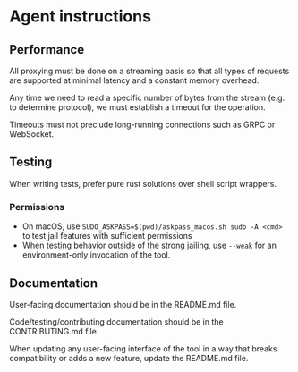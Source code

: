 # Agent instructions

## Performance

All proxying must be done on a streaming basis so that all types of requests are
supported at minimal latency and a constant memory overhead.

Any time we need to read a specific number of bytes from the stream (e.g. to determine
protocol), we must establish a timeout for the operation.

Timeouts must not preclude long-running connections such as GRPC or WebSocket.

## Testing

When writing tests, prefer pure rust solutions over shell script wrappers.

### Permissions

- On macOS, use `SUDO_ASKPASS=$(pwd)/askpass_macos.sh sudo -A <cmd>` to test jail features with sufficient permissions
- When testing behavior outside of the strong jailing, use `--weak` for an environment-only
  invocation of the tool.

## Documentation

User-facing documentation should be in the README.md file.

Code/testing/contributing documentation should be in the CONTRIBUTING.md file.

When updating any user-facing interface of the tool in a way that breaks compatibility or adds a new feature, update the README.md file.
